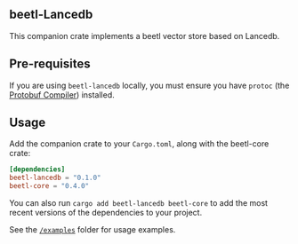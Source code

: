 <!-- <div style="display: flex; align-items: center; justify-content: center;">
    <picture>
        <source media="(prefers-color-scheme: dark)" srcset="../img/beetl_logo_dark.svg">
        <source media="(prefers-color-scheme: light)" srcset="../img/beetl_logo.svg">
        <img src="../img/beetl_logo.svg" width="200" alt="beetl logo">
    </picture>
    <span style="font-size: 48px; margin: 0 20px; font-weight: regular; font-family: Open Sans, sans-serif;"> + </span>
    <picture>
        <source media="(prefers-color-scheme: dark)" srcset="https://companieslogo.com/img/obeetl/MDB_BIG.D-96d632a9.png?t=1720244492">
        <source media="(prefers-color-scheme: light)" srcset="https://cdn.iconscout.com/icon/free/png-256/free-mongodb-logo-icon-download-in-svg-png-gif-file-formats--wordmark-programming-langugae-freebies-pack-logos-icons-1175140.png?f=webp&w=256">
        <img src="https://cdn.iconscout.com/icon/free/png-256/free-mongodb-logo-icon-download-in-svg-png-gif-file-formats--wordmark-programming-langugae-freebies-pack-logos-icons-1175140.png?f=webp&w=256" width="200" alt="MongoDB logo">
    </picture>
</div>

<br><br> -->

## beetl-Lancedb
This companion crate implements a beetl vector store based on Lancedb.

## Pre-requisites
If you are using `beetl-lancedb` locally, you must ensure you have `protoc` (the [Protobuf Compiler](https://protobuf.dev/installation/)) installed.

## Usage

Add the companion crate to your `Cargo.toml`, along with the beetl-core crate:

```toml
[dependencies]
beetl-lancedb = "0.1.0"
beetl-core = "0.4.0"
```

You can also run `cargo add beetl-lancedb beetl-core` to add the most recent versions of the dependencies to your project.

See the [`/examples`](./examples) folder for usage examples.
